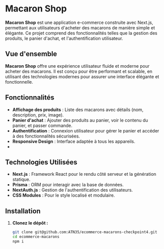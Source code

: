 # Macaron Shop

**Macaron Shop** est une application e-commerce construite avec Next.js, permettant aux utilisateurs d'acheter des macarons de manière simple et élégante. Ce projet comprend des fonctionnalités telles que la gestion des produits, le panier d'achat, et l'authentification utilisateur.

## Vue d'ensemble

**Macaron Shop** offre une expérience utilisateur fluide et moderne pour acheter des macarons. Il est conçu pour être performant et scalable, en utilisant des technologies modernes pour assurer une interface élégante et fonctionnelle.

## Fonctionnalités

- **Affichage des produits** : Liste des macarons avec détails (nom, description, prix, image).
- **Panier d'achat** : Ajouter des produits au panier, voir le contenu du panier, et passer commande.
- **Authentification** : Connexion utilisateur pour gérer le panier et accéder à des fonctionnalités sécurisées.
- **Responsive Design** : Interface adaptée à tous les appareils.
- 
## Technologies Utilisées

- **Next.js** : Framework React pour le rendu côté serveur et la génération statique.
- **Prisma** : ORM pour interagir avec la base de données.
- **NextAuth.js** : Gestion de l'authentification des utilisateurs.
- **CSS Modules** : Pour le style localisé et modulaire.

## Installation

1. **Clonez le dépôt :**

   ```bash
   git clone git@github.com:ATN35/ecommerce-macarons-checkpoint4.git
   cd ecommerce-macarons
   npm i
